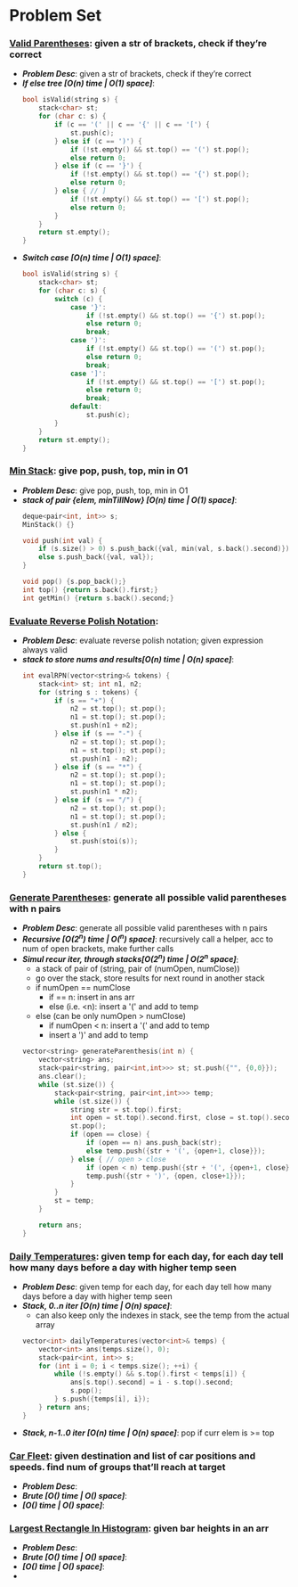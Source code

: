 # Problem Set

### **[Valid Parentheses](https://leetcode.com/problems/valid-parentheses/)**: given a str of brackets, check if they’re correct
  - ***Problem Desc***: given a str of brackets, check if they’re correct
  - ***If else tree [O(n) time | O(1) space]***:
    ```cpp
    bool isValid(string s) {
        stack<char> st;
        for (char c: s) {
            if (c == '(' || c == '{' || c == '[') {
                st.push(c);
            } else if (c == ')') {
                if (!st.empty() && st.top() == '(') st.pop();
                else return 0;
            } else if (c == '}') {
                if (!st.empty() && st.top() == '{') st.pop();
                else return 0;
            } else { // ]
                if (!st.empty() && st.top() == '[') st.pop();
                else return 0;
            }
        }
        return st.empty();
    }
    ```
  - ***Switch case [O(n) time | O(1) space]***:
    ```cpp
    bool isValid(string s) {
        stack<char> st;
        for (char c: s) {
            switch (c) {
                case '}':
                    if (!st.empty() && st.top() == '{') st.pop();
                    else return 0;
                    break;
                case ')':
                    if (!st.empty() && st.top() == '(') st.pop();
                    else return 0;
                    break;
                case ']':
                    if (!st.empty() && st.top() == '[') st.pop();
                    else return 0;
                    break;
                default:
                    st.push(c);
            }
        }
        return st.empty();
    }
    ```


### [Min Stack](https://leetcode.com/problems/min-stack/): give pop, push, top, min in O1
  - ***Problem Desc***: give pop, push, top, min in O1
  - ***stack of pair {elem, minTillNow} [O(n) time | O(1) space]***:
    ```cpp
    deque<pair<int, int>> s;
    MinStack() {}
    
    void push(int val) {
        if (s.size() > 0) s.push_back({val, min(val, s.back().second)});
        else s.push_back({val, val});
    }
    
    void pop() {s.pop_back();}
    int top() {return s.back().first;}
    int getMin() {return s.back().second;}
    ```
    

### **[Evaluate Reverse Polish Notation](https://leetcode.com/problems/evaluate-reverse-polish-notation/)**:
  - ***Problem Desc***: evaluate reverse polish notation; given expression always valid
  - ***stack to store nums and results[O(n) time | O(n) space]***:
    ```cpp
    int evalRPN(vector<string>& tokens) {
        stack<int> st; int n1, n2;
        for (string s : tokens) {
            if (s == "+") {
                n2 = st.top(); st.pop();
                n1 = st.top(); st.pop();
                st.push(n1 + n2);
            } else if (s == "-") {
                n2 = st.top(); st.pop();
                n1 = st.top(); st.pop();
                st.push(n1 - n2);
            } else if (s == "*") {
                n2 = st.top(); st.pop();
                n1 = st.top(); st.pop();
                st.push(n1 * n2);
            } else if (s == "/") {
                n2 = st.top(); st.pop();
                n1 = st.top(); st.pop();
                st.push(n1 / n2);
            } else {
                st.push(stoi(s));
            }
        }
        return st.top();
    }
    ```
    

### [**Generate Parentheses**](https://leetcode.com/problems/generate-parentheses/): generate all possible valid parentheses with n pairs
  - ***Problem Desc***: generate all possible valid parentheses with n pairs
  - ***Recursive [O(2<sup>n</sup>) time | O(<sup>n</sup>) space]***: recursively call a helper, acc to num of open brackets, make further calls
  - ***Simul recur iter, through stacks[O(2<sup>n</sup>) time | O(2<sup>n</sup> space]***:
    - a stack of pair of (string, pair of (numOpen, numClose))
    - go over the stack, store results for next round in another stack
    - if numOpen == numClose
      - if == n: insert in ans arr
      - else (i.e. <n): insert a '(' and add to temp
    - else (can be only numOpen > numClose)
      - if numOpen < n: insert a '(' and add to temp
      - insert a ')' and add to temp
    ```cpp
    vector<string> generateParenthesis(int n) {
        vector<string> ans;
        stack<pair<string, pair<int,int>>> st; st.push({"", {0,0}});
        ans.clear();
        while (st.size()) {
            stack<pair<string, pair<int,int>>> temp;
            while (st.size()) {
                string str = st.top().first;
                int open = st.top().second.first, close = st.top().second.second;
                st.pop();
                if (open == close) {
                    if (open == n) ans.push_back(str);
                    else temp.push({str + '(', {open+1, close}});
                } else { // open > close
                    if (open < n) temp.push({str + '(', {open+1, close}});
                    temp.push({str + ')', {open, close+1}});
                }
            }
            st = temp;
        }

        return ans;
    }
    ```


### **[Daily Temperatures](https://leetcode.com/problems/daily-temperatures/)**: given temp for each day, for each day tell how many days before a day with higher temp seen
  - ***Problem Desc***: given temp for each day, for each day tell how many days before a day with higher temp seen
  - ***Stack, 0..n iter [O(n) time | O(n) space]***:
    - can also keep only the indexes in stack, see the temp from the actual array
    ```cpp
    vector<int> dailyTemperatures(vector<int>& temps) {
        vector<int> ans(temps.size(), 0);
        stack<pair<int, int>> s;
        for (int i = 0; i < temps.size(); ++i) {
            while (!s.empty() && s.top().first < temps[i]) {
                ans[s.top().second] = i - s.top().second;
                s.pop();
            } s.push({temps[i], i});
        } return ans;
    }
    ```
  - ***Stack, n-1..0 iter [O(n) time | O(n) space]***: pop if curr elem is >= top


### [**Car Fleet**](https://leetcode.com/problems/car-fleet/): given destination and list of car positions and speeds. find num of groups that’ll reach at target
  - ***Problem Desc***:
  - ***Brute [O() time | O() space]***:
  - ***[O() time | O() space]***:


### [**Largest Rectangle In Histogram**](https://leetcode.com/problems/largest-rectangle-in-histogram/): given bar heights in an arr
  - ***Problem Desc***:
  - ***Brute [O() time | O() space]***:
  - ***[O() time | O() space]***:
  - 
